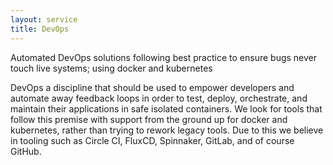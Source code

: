 ```yaml
---
layout: service
title: DevOps
---
```


Automated DevOps solutions following best practice to ensure bugs never touch live systems; using docker and kubernetes

DevOps a discipline that should be used to empower developers and automate away feedback loops in order to test, deploy, 
orchestrate, and maintain their applications in safe isolated containers. We look for tools that follow this premise 
with support from the ground up for docker and kubernetes, rather than trying to rework legacy tools. Due to this we 
believe in tooling such as Circle CI, FluxCD, Spinnaker, GitLab, and of course GitHub.
